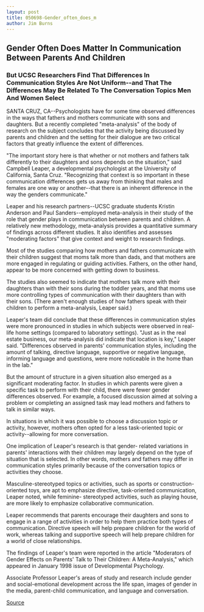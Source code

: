 ```yaml
---
layout: post
title: 050698-Gender_often_does_m
author: Jim Burns
---
```


## Gender Often Does Matter In Communication Between Parents And Children

### But UCSC Researchers Find That Differences In Communication  Styles Are Not Uniform--and That The Differences May Be  Related To The Conversation Topics Men And Women Select

SANTA CRUZ, CA--Psychologists have for some time observed  differences in the ways that fathers and mothers communicate  with sons and daughters. But a recently completed "meta-analysis"  of the body of research on the subject concludes that  the activity being discussed by parents and children and  the setting for their dialogue are two critical factors that  greatly influence the extent of differences.

"The important story here is that whether or not mothers  and fathers talk differently to their daughters and sons  depends on the situation," said Campbell Leaper, a  developmental psychologist at the University of  California, Santa Cruz. "Recognizing that context is so important  in these communication differences gets us away from thinking  that males and females are one way or another--that there is  an inherent difference in the way the genders communicate."

Leaper and his research partners--UCSC graduate  students Kristin Anderson and Paul Sanders--employed  meta-analysis in their study of the role that gender plays in  communication between parents and children. A  relatively new methodology, meta-analysis provides a  quantitative summary of findings across different studies. It  also identifies and assesses "moderating factors" that give  context and weight to research findings.

Most of the studies comparing how mothers and fathers  communicate with their children suggest that moms talk more  than dads, and that mothers are more engaged in regulating or  guiding activities. Fathers, on the other hand, appear to be  more concerned with getting down to business.

The studies also seemed to indicate that mothers talk  more with their daughters than with their sons during the  toddler years, and that moms use more controlling types of  communication with their daughters than with their sons.  (There aren't enough studies of how fathers speak with their  children to perform a meta-analysis, Leaper said.)

Leaper's team did conclude that these differences in  communication styles were more pronounced in studies in  which subjects were observed in real-life home settings  (compared to laboratory settings). "Just as in the real  estate business, our meta-analysis did indicate that location is  key," Leaper said. "Differences observed in parents'  communication styles, including the amount of talking,  directive language, supportive or negative language,  informing language and questions, were more noticeable in the  home than in the lab."

But the amount of structure in a given situation also  emerged as a significant moderating factor. In studies in which  parents were given a specific task to perform with their child,  there were fewer gender differences observed. For example, a  focused discussion aimed at solving a problem or  completing an assigned task may lead mothers and fathers to  talk in similar ways.

In situations in which it was possible to choose a  discussion topic or activity, however, mothers often opted for a  less task-oriented topic or activity--allowing for more  conversation.

One implication of Leaper's research is that gender- related variations in parents' interactions with their children  may largely depend on the type of situation that is selected. In  other words, mothers and fathers may differ in  communication styles primarily because of the conversation  topics or activities they choose.

Masculine-stereotyped topics or activities, such as sports  or construction-oriented toys, are apt to emphasize directive,  task-oriented communication, Leaper noted, while feminine- stereotyped activities, such as playing house, are more likely to  emphasize collaborative communication.

Leaper recommends that parents encourage their  daughters and sons to engage in a range of activities in order to  help them practice both types of communication. Directive  speech will help prepare children for the world of  work, whereas talking and supportive speech will help prepare  children for a world of close relationships.

The findings of Leaper's team were reported in the article  "Moderators of Gender Effects on Parents' Talk to Their  Children: A Meta-Analysis," which appeared in January 1998  issue of Developmental Psychology.

Associate Professor Leaper's areas of study and research  include gender and social-emotional development across the  life span, images of gender in the media, parent-child  communication, and language and conversation.

[Source](http://www1.ucsc.edu/news_events/press_releases/archive/97-98/05-98/050698-Gender_often_does_m.html "Permalink to 050698-Gender_often_does_m")